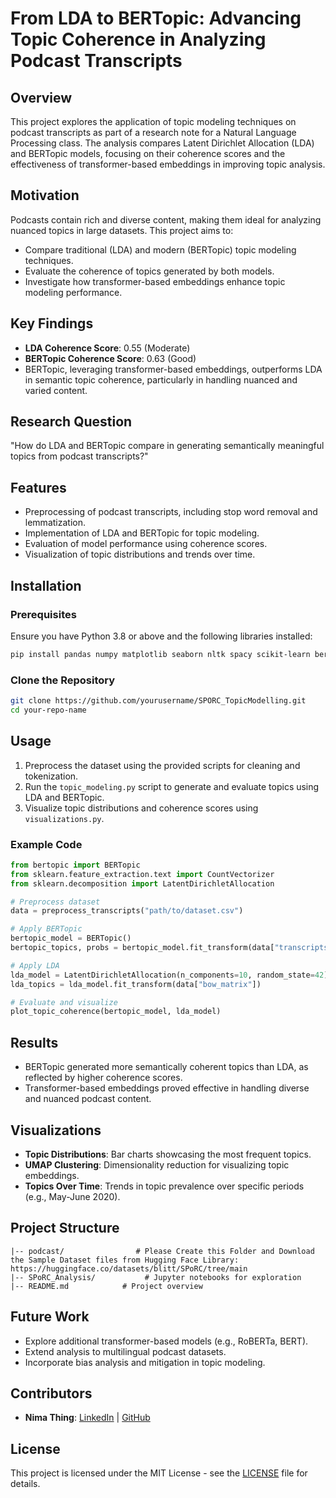 # From LDA to BERTopic: Advancing Topic Coherence in Analyzing Podcast Transcripts

## Overview
This project explores the application of topic modeling techniques on podcast transcripts as part of a research note for a Natural Language Processing class. The analysis compares Latent Dirichlet Allocation (LDA) and BERTopic models, focusing on their coherence scores and the effectiveness of transformer-based embeddings in improving topic analysis.

## Motivation
Podcasts contain rich and diverse content, making them ideal for analyzing nuanced topics in large datasets. This project aims to:
- Compare traditional (LDA) and modern (BERTopic) topic modeling techniques.
- Evaluate the coherence of topics generated by both models.
- Investigate how transformer-based embeddings enhance topic modeling performance.

## Key Findings
- **LDA Coherence Score**: 0.55 (Moderate)
- **BERTopic Coherence Score**: 0.63 (Good)
- BERTopic, leveraging transformer-based embeddings, outperforms LDA in semantic topic coherence, particularly in handling nuanced and varied content.

## Research Question
"How do LDA and BERTopic compare in generating semantically meaningful topics from podcast transcripts?"

## Features
- Preprocessing of podcast transcripts, including stop word removal and lemmatization.
- Implementation of LDA and BERTopic for topic modeling.
- Evaluation of model performance using coherence scores.
- Visualization of topic distributions and trends over time.

## Installation
### Prerequisites
Ensure you have Python 3.8 or above and the following libraries installed:
```bash
pip install pandas numpy matplotlib seaborn nltk spacy scikit-learn bertopic sentence-transformers umap-learn
```

### Clone the Repository
```bash
git clone https://github.com/yourusername/SPORC_TopicModelling.git
cd your-repo-name
```

## Usage
1. Preprocess the dataset using the provided scripts for cleaning and tokenization.
2. Run the `topic_modeling.py` script to generate and evaluate topics using LDA and BERTopic.
3. Visualize topic distributions and coherence scores using `visualizations.py`.

### Example Code
```python
from bertopic import BERTopic
from sklearn.feature_extraction.text import CountVectorizer
from sklearn.decomposition import LatentDirichletAllocation

# Preprocess dataset
data = preprocess_transcripts("path/to/dataset.csv")

# Apply BERTopic
bertopic_model = BERTopic()
bertopic_topics, probs = bertopic_model.fit_transform(data["transcripts"])

# Apply LDA
lda_model = LatentDirichletAllocation(n_components=10, random_state=42)
lda_topics = lda_model.fit_transform(data["bow_matrix"])

# Evaluate and visualize
plot_topic_coherence(bertopic_model, lda_model)
```

## Results
- BERTopic generated more semantically coherent topics than LDA, as reflected by higher coherence scores.
- Transformer-based embeddings proved effective in handling diverse and nuanced podcast content.

## Visualizations
- **Topic Distributions**: Bar charts showcasing the most frequent topics.
- **UMAP Clustering**: Dimensionality reduction for visualizing topic embeddings.
- **Topics Over Time**: Trends in topic prevalence over specific periods (e.g., May-June 2020).

## Project Structure
```
|-- podcast/                # Please Create this Folder and Download the Sample Dataset files from Hugging Face Library: https://huggingface.co/datasets/blitt/SPoRC/tree/main
|-- SPoRC_Analysis/           # Jupyter notebooks for exploration   
|-- README.md            # Project overview
```

## Future Work
- Explore additional transformer-based models (e.g., RoBERTa, BERT).
- Extend analysis to multilingual podcast datasets.
- Incorporate bias analysis and mitigation in topic modeling.

## Contributors
- **Nima Thing**: [LinkedIn](https://www.linkedin.com/nima-thing) | [GitHub](https://github.com/nimathing2052)

## License
This project is licensed under the MIT License - see the [LICENSE](LICENSE) file for details.
